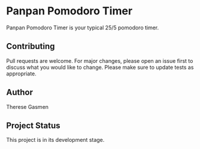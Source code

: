 # Panpan Pomodoro Timer
Panpan Pomodoro Timer is your typical 25/5 pomodoro timer.

## Contributing
 Pull requests are welcome. For major changes, please open an issue first to discuss what you would like to change. Please make sure to update tests as appropriate.

## Author
Therese Gasmen

## Project Status
This project is in its development stage.
